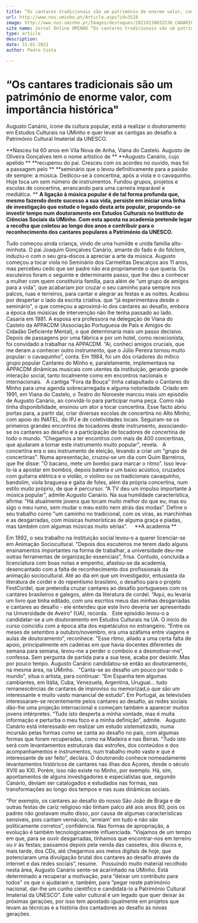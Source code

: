 ```yaml
---
title: “Os cantares tradicionais são um património de enorme valor, com importância histórica"
url: http://www.nos.uminho.pt/Article.aspx?id=3518
image: http://www.nos.uminho.pt/Images/destaques/20210130032538_CANARIO.jpg
site name: Jornal Online UMINHO “Os cantares tradicionais são um património de enorme valor, com importância histórica"
type: article
description: 
date: 31-01-2021
author: Pedro Costa

---
```

# “Os cantares tradicionais são um património de enorme valor, com importância histórica"


  

Augusto Canário, ícone da cultura popular, está a realizar o doutoramento em Estudos Culturais na UMinho e quer levar as cantigas ao desafio a Património Cultural Imaterial da UNESCO.

**Nasceu há 60 anos em Vila Nova de Anha, Viana do Castelo. Augusto de Oliveira Gonçalves tem o nome artístico de ** **Augusto Canário, cujo apelido ** **recuperou do pai. Cresceu com os acordes no ouvido, mas foi a passagem pelo ** **seminário que o levou definitivamente para a paixão de sempre: a música. Dedicou-se à concertina, após a viola e o cavaquinho. Hoje toca um sem número de instrumentos. Fundou grupos, projetos e escolas de concertina, arrancando para uma carreira imparável e mediática. ** **A ligação à música popular é de tal forma profunda que, mesmo fazendo deste sucesso a sua vida, persiste em iniciar uma linha de investigação que estude o legado desta arte popular, propondo-se investir tempo num doutoramento em Estudos Culturais no Instituto de Ciências Sociais da UMinho. Com esta aposta na academia pretende legar a recolha que coletou ao longo dos anos e contribuir para o reconhecimento dos cantares populares a Património da UNESCO.** 

Tudo começou ainda criança, vindo de uma humilde e unida família alto-minhota. O pai Joaquim Gonçalves Canário, amante do fado e do folclore, induziu-o com o seu gira-discos a apreciar a arte da música. Augusto começou a tocar viola no Seminário dos Carmelitas Descalços aos 11 anos, mas percebeu cedo que ser padre não era propriamente o que queria. Os escuteiros foram o seguinte e determinante passo, que lhe deu a conhecer a mulher com quem constituiria família, para além de “um grupo de amigos para a vida", que acabariam por cruzar o seu caminho para sempre nos palcos, ruas e terreiros, para cantar e alegrar as festas e as noites. Acabou por despertar o lado da escrita criativa. que “já experimentava desde o seminário”, o que começou a aproximá-lo dos cantares ao desafio, embora a época das músicas de intervenção não lhe tenha passado ao lado.
 
Casaria em 1981. A esposa era professora na delegação de Viana do Castelo da APPACDM (Associação Portuguesa de Pais e Amigos do Cidadão Deficiente Mental), o que determinaria mais um passo decisivo. Depois de passagens por uma fábrica e por um hotel, como rececionista, foi convidado a trabalhar na APPACDM. “Aí, conheci amigos cruciais, que me deram a conhecer outro instrumento, que o Júlio Pereira tornou muito popular: o cavaquinho”, conta. Em 1984, foi um dos criadores do mítico grupo popular Cantares do Minho e, paralelamente, implementava na APPACDM dinâmicas musicais com utentes da instituição, gerando grande interação social, tanto localmente como em encontros nacionais e internacionais.
 
A cantiga “Fora da Bouça” tinha catapultado o Cantares do Minho para uma agenda sobrecarregada e alguma notoriedade. Criado em 1991, em Viana do Castelo, o Teatro do Noroeste marcou mais um episódio de Augusto Canário, ao convidá-lo para participar numa peça. Como não tinha disponibilidade, ensinou um ator a tocar concertina. Esse facto abriu portas para, a partir daí, criar diversas escolas de concertina no Alto Minho, com apoio do INATEL, do IPJ e de coletividades locais. Seguiram-se os primeiros grandes encontros de tocadores deste instrumento, associando-se os cantares ao desafio e a participação de tocadores de concertina de todo o mundo. “Chegamos a ter encontros com mais de 400 concertinas, que ajudaram a tornar este instrumento muito popular”, revela.
 
A concertina era o seu instrumento de eleição, levando a criar um "grupo de concertinas". Numa apresentação, cruzou-se um dia com Quim Barreiros, que lhe disse: "Ó bacano, mete um bombo para marcar o ritmo”. Isso leva-lo-ia a apostar em bombos, depois bateria e um baixo acústico, cruzados com guitarra elétrica e o violão, o violino ou os tradicionais cavaquinho, bandolim, viola braguesa e gaita de foles, além da própria concertina, num estilo muito próprio, de que é percursor. “A TV deu um impulso importante à música popular”, admite Augusto Canário. Na sua humildade característica, afirma: “Há atualmente jovens que tocam muito melhor do que eu, mas eu sigo o meu rumo, sem mudar o meu estilo nem atrás das modas”. Define o seu trabalho como "um caminho no tradicional, com os viras, as marchinhas e as desgarradas, com músicas humorísticas de alguma graça e piadas, mas também com algumas músicas muito sérias”.
 
 
**A academia ** 

Em 1992, o seu trabalho na instituição social levou-o a querer licenciar-se em Animação Sociocultural. "Depois dos escuteiros me terem dado alguns ensinamentos importantes na forma de trabalhar, a universidade deu-me outras ferramentas de organização essenciais”, frisa. Contudo, concluída a licenciatura com boas notas e empenho, afastou-se da academia, desencantado com a falta de reconhecimento dos profissionais da animação sociocultural. Até ao dia em que um investigador, entusiasta da literatura de cordel e do repentismo brasileiro, o desafiou para o projeto FestCordel, que pretendia cruzar cantares ao desafio portugueses com os cantares brasileiros e galegos, além da literatura de cordel. “Aqui, eu levaria um livro que tinha editado, com uns escritos meus das minhas desgarradas e cantares ao desafio - ele entendeu que este livro deveria ser apresentado na Universidade de Aveiro” (UA), recorda.
 
Este episódio levou-o a candidatar-se a um doutoramento em Estudos Culturais na UA. O início do curso coincidiu com a época alta dos espetáculos no estrangeiro. “Entre os meses de setembro a outubro/novembro, era uma azáfama entre viagens e aulas de doutoramento”, reconhece. "Esse ritmo, aliado a uma certa falta de apoio, principalmente em cadeiras em que havia docentes diferentes de semana para semana, levou-me a perder o comboio e a desmotivar-me”, confessa. Sem pergunta de partida para a sua tese, acaba por desistir. Mas por pouco tempo. Augusto Canário candidatou-se então ao doutoramento, na mesma área, na UMinho.
 
"Canta-se ao desafio um pouco por todo o mundo", situa o artista, para continuar: “Em Espanha tem algumas cambiantes, em Itália, Cuba, Venezuela, Argentina, Uruguai... tudo remanescências de cantares de improviso ou memorizad,o que são um interessante e muito vasto manancial de estudo”. Em Portugal, as televisões interessaram-se recentemente pelos cantares ao desafio, as redes sociais dão-lhe uma projeção internacional e começam também a aparecer muitos jovens intérpretes. “Tudo isto desperta a minha vontade, mas é muita informação e perturba o meu foco e a minha definição”, admite.
 
Augusto Canário está interessado em realizar um estudo sistematizado, numa incursão pelas formas como se canta ao desafio no país, com algumas formas que foram recuperadas, como na Madeira e nas Beiras. "Tudo isto será com levantamentos estruturais das estrofes, dos conteúdos e dos acompanhamentos e instrumentos, num trabalho muito vasto e que é interessante de ser feito”, declara. O doutorando conhece nomeadamente levantamentos históricos de cantares nas ilhas dos Açores, desde o século XVIII ao XXI. Porém, isso não existe no Minho, por exemplo. Há, sim, apontamentos de alguns investigadores e especialistas que, segundo Canário, deviam ser catalogados e estudados nas formas, nas transformações ao longo dos tempos e nas suas dinâmicas sociais.

“Por exemplo, os cantares ao desafio do nosso São João de Braga e de outras festas de cariz religioso não tinham palco até aos anos 80, pois os padres não gostavam muito disso, por causa de algumas características sensíveis, pois cantam vernáculo, 'arreiam' em tudo e não são politicamente corretos”, confidencia. Nas formas de apropriação, a evolução é também tecnologicamente influenciada. “Viajamos de um tempo em que, para se ouvir desgarradas, tínhamos que encontrar-nos em terreiro ou ir às festas; passamos depois pela venda das cassetes, dos discos e, mais tarde, dos CDs, até chegarmos aos meios digitais de hoje, que potenciaram uma divulgação brutal dos cantares ao desafio através da internet e das redes sociais”, resume.
 
Possuindo muito material recolhido nesta área, Augusto Canário sente-se acarinhado na UMinho. Está determinado a recuperar a motivação, para “deixar um contributo para todos" os que o ajudaram e, também, para “pegar neste património nacional, dar-lhe um cunho científico e candidatá-lo a Património Cultural Imaterial da UNESCO”. Este valor cultural é um legado que quer deixar às próximas gerações, por isso tem apostado igualmente em projetos que levam as técnicas e a história dos cantadores ao desafio às novas gerações.

